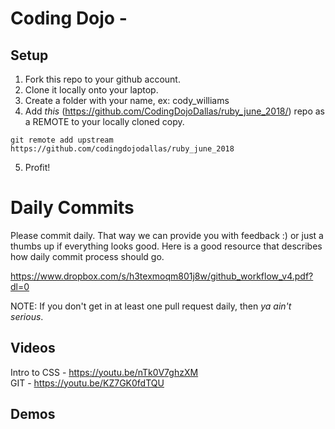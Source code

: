 # Coding Dojo - 

## Setup
 1. Fork this repo to your github account.
 2. Clone it locally onto your laptop.
 3. Create a folder with your name, ex: cody_williams
 4. Add *this* (https://github.com/CodingDojoDallas/ruby_june_2018/) repo as a REMOTE to your locally cloned copy.
```
git remote add upstream https://github.com/codingdojodallas/ruby_june_2018
```
 5. Profit!
# Daily Commits

Please commit daily. That way we can provide you with feedback :) or just a thumbs up if everything looks good. Here is a good resource that describes how daily commit process should go.

https://www.dropbox.com/s/h3texmoqm801j8w/github_workflow_v4.pdf?dl=0

NOTE: If you don't get in at least one pull request daily, then *_ya ain't serious_*.

## Videos
Intro to CSS - https://youtu.be/nTk0V7ghzXM <br>
GIT - https://youtu.be/KZ7GK0fdTQU <br>

## Demos

